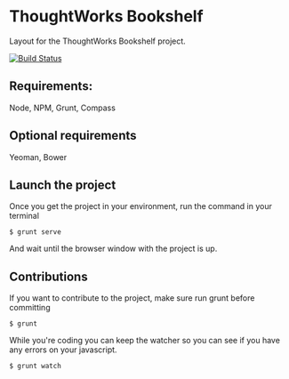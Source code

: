 ThoughtWorks Bookshelf
==
Layout for the ThoughtWorks Bookshelf project.

[![Build Status](https://travis-ci.org/nicholaspufal/tw-bookshelf-layout.png)](https://travis-ci.org/nicholaspufal/tw-bookshelf-layout)

Requirements:
--
Node, NPM, Grunt, Compass

Optional requirements 
--
Yeoman, Bower

Launch the project
-- 
Once you get the project in your environment, run the command in your terminal
```
$ grunt serve
```
And wait until the browser window with the project is up.

Contributions
--
If you want to contribute to the project, make sure run grunt before committing
```
$ grunt
```

While you're coding you can keep the watcher so you can see if you have any errors on your javascript.
```
$ grunt watch
```

